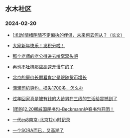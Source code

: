 ## 水木社区 
### 2024-02-20

+ [[求助]情绪阴晴不定偏执的伴侣，未来何去何从？（长文）](https://www.mysmth.net/nForum/article/Divorce/2066026)

+ [大家新年快乐！发积分啦！](https://www.mysmth.net/nForum/article/Duorou/121359)

+ [那个老师的老公得进去啃窝窝头吧](https://www.mysmth.net/nForum/article/MyFamily/220051)

+ [再也不吐槽那些高速开慢车的了](https://www.mysmth.net/nForum/article/AutoTravel/13649709)

+ [北京的房价长期看肯定是跟随货币增长](https://www.mysmth.net/nForum/article/OurEstate/2902229)

+ [滴滴司机爽约，损失1700多，怎么办](https://www.mysmth.net/nForum/article/Travel/980167)

+ [过年回家真是被有钱的大龄男在三线的生活给震撼到了](https://www.mysmth.net/nForum/article/Age/20342850)

+ [[团购]2.20挪威国民书包-Beckmann护脊书包开团！](https://www.mysmth.net/nForum/article/ADAgent_TG/1317415)

+ [一代es8南京-北京12小时记录](https://www.mysmth.net/nForum/article/GreenAuto/1477045)

+ [一个SORA而已，又高潮了](https://www.mysmth.net/nForum/article/Stock/10793638)

